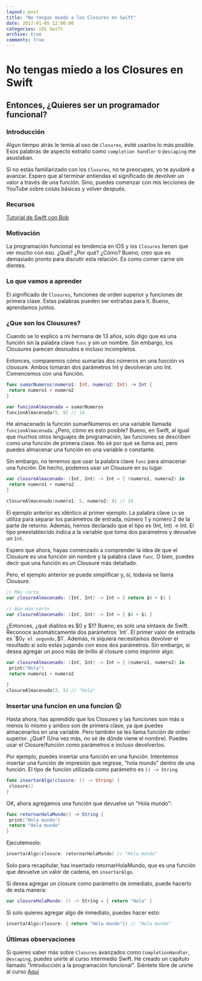 ```yaml
---
layout: post
title: "No tengas miedo a los Closures en Swift"
date: 2017-01-05 12:00:00
categories: iOS Swift
archive: true
comments: true
---
```


# No tengas miedo a los Closures en Swift

## Entonces, ¿Quieres ser un programador funcional?

### Introducción

Algun tiempo atrás le temia al uso de `Closures`, evité usarlos lo más posible. Esos palabras de aspecto extraño como `completion handler` o `@escaping` me asustaban.

Si no estás familiarizado con los `Closures`, no te preocupes, yo te ayudaré a avanzar. Espero que al terminar entiendas el significado de devolver un valor a través de una función. Sino, puedes comenzar con mis lecciones de YouTube sobre cosas básicas y volver después.

### Recursos

[Tutorial de Swift con Bob](https://www.youtube.com/playlist?list=PL8btZwalbjYlRZh8Q1VK80Ly0YsZ7PZxx)

### Motivación

La programación funcional es tendencia en iOS y los `Closures` tienen que ver mucho con eso. ¿Qué? ¿Por qué? ¿Cómo? Bueno, creo que es demasiado pronto para discutir esta relación. Es como comer carne sin dientes.

### Lo que vamos a aprender

El significado de `Closures`, funciones de orden superior y funciones de primera clase. Estas palabras pueden ser extrañas para tí. Bueno, aprendamos juntos.

### ¿Que son los Clousures?

Cuando se lo explico a mi hermana de 13 años, solo digo que es una función sin la palabra clave `func` y sin un nombre. Sin embargo, los Clousures parecen desnudos e incluso incompletos.

Entonces, comparemos cómo sumarias dos números en una función vs clousure. Ambos tomarán dos parámetros Int y devolverán uno Int. Comencemos con una función.

```swift
func sumarNumeros(numero1: Int, numero2: Int) -> Int {
 return numero1 + numero2
}

var funcionAlmacenada = sumarNumeros
funcionAlmacenada(5, 9) // 14

```

He almacenado la función sumarNumeros en una variable llamada `funcionAlmacenada`. ¿Pero, cómo es esto posible? Bueno, en Swift, al igual que muchos otros lenguajes de programación, las funciones se describen como una función de primera clase. No sé por qué se llama así, pero puedes almacenar una función en una variable o constante.

Sin embargo, no tenemos que usar la palabra clave `func` para almacenar una función. De hecho, podemos usar un Clousure en su lugar.

```swift
var closureAlmacenado: (Int, Int) -> Int = { (numero1, numero2) in
 return numero1 + numero2
}

closureAlmacenado(numero1: 5, numero2: 9) // 14
```

El ejemplo anterior es idéntico al primer ejemplo. La palabra clave `in` se utiliza para separar los parámetros de entrada, número 1 y número 2 de la parte de retorno. Además, hemos declarado que el tipo es (Int, Int) -> Int. El tipo preestablecido indica a la variable que toma dos parámetros y devuelve un `Int`.

Espero que ahora, hayas comenzado a comprender la idea de que el Clousure es una función sin nombre y la palabra clave `func`. O bien, puedes decir que una función es un Clousure más detallado.

Pero, el ejemplo anterior se puede simplificar y, sí, todavía se llama Clousure.

```swift
// Más corto
var closureAlmacenado: (Int, Int) -> Int = { return $0 + $1 }

// Aún más corto
var closureAlmacenado: (Int, Int) -> Int = { $0 + $1 }
```

¿Entonces, ¿qué diablos es $0 y $1? Bueno, es solo una sintaxis de Swift. Reconoce automáticamente dos parámetros `Int`. El primer valor de entrada es `$0` y el segundo, `$1`. Además, ni siquiera necesitamos devolver el resultado si solo estás jugando con esos dos parámetros. Sin embargo, si desea agregar un poco más de brillo al closure como imprimir algo:

```swift
var closureAlmacenado: (Int, Int) -> Int = { (numero1, numero2) in
 print("Hola")
 return numero1 + numero2

}
closureAlmacenado(3, 5) // "Hola"
```

### Insertar una funcion en una funcion :open_mouth:

Hasta ahora, has aprendido que los Closures y las funciones son más o menos lo mismo y ambos son de primera clase, ya que puedes almacenarlos en una variable. Pero también se les llama función de orden superior. ¿Qué? (Una vez más, no sé de dónde viene el nombre). Puedes usar el Closure/función como parámetros e incluso devolverlos.

Por ejemplo, puedes insertar una función en una función. Intentemos insertar una función de impresión que regrese, "hola mundo" dentro de una función. El tipo de función utilizada como parámetro es  `() -> String`

```swift
func insertarAlgo(closure: () -> String) {
 closure()
}
```

OK, ahora agregamos una función que devuelve un "Hola mundo":

```swift
func retornarHolaMundo() -> String {
 print("Hola mundo")
 return "Hola mundo"
}
```

 Ejecutemoslo:

 ```swift
insertarAlgo(closure: retornarHolaMundo) // "Hola mundo"
 ```

 Solo para recapitular, has insertado retornarHolaMundo, que es una función que devuelve un valor de cadena, en `insertarAlgo`.

 Si desea agregar un closure como parámetro de inmediato, puede hacerlo de esta manera:

 ```swift
var closureHolaMundo: () -> String = { return "Hola" }
 ```

Si solo quieres agregar algo de inmediato, puedes hacer esto:

```swift
insertarAlgo(closure: { return "Hola mundo"}) // "Hola mundo"
```

### Últimas observaciones

Si quieres saber más sobre `Closures` avanzados como `CompletionHandler`, `@escaping`, puedes unirte al curso intermedio Swift. He creado un capítulo llamado "Introducción a la programación funcional". Siéntete libre de unirte al curso [Aquí](https://www.udemy.com/learn-swift-with-bob/?couponCode=BOBTHEDEVELOPER)
